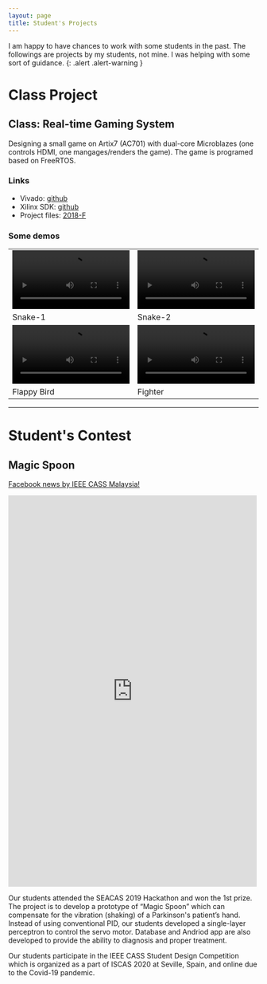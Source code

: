 ```yaml
---
layout: page
title: Student's Projects
---
```



I am happy to have chances to work with some students in the past.
The followings are  projects by my students, not mine. I was helping with some sort of guidance. 
{: .alert .alert-warning }



# Class Project

## Class: Real-time Gaming System
Designing a small game on Artix7 (AC701) with dual-core Microblazes (one controls HDMI, one mangages/renders the game). The game is programed based on FreeRTOS.

### Links
- Vivado: [github](https://github.com/RTES-Class/AC701-DualMB-System)
- Xilinx SDK: [github](https://github.com/RTES-Class/AC701-DualMB-SW)
- Project files: [2018-F](https://github.com/RTES-Class/2018-F)

### Some demos



<table class="table">
<tbody>

  <tr>
    <td >
    <video width="100%" controls>
    <source src="./video/RTES/snake-1-noaudio.mp4" type="video/mp4">
    </video>
    </td>
    <td >
    <video width="100%" controls>
    <source src="./video/RTES/snake-2-noaudio.mp4" type="video/mp4">
    </video>
    </td>
  </tr>
  <tr>
    <td >Snake-1</td>
    <td >Snake-2</td>
  </tr>
  <tr>
    <td ><video width="100%" controls>
    <source src="./video/RTES/fbird-noaudio.mp4" type="video/mp4">
    </video></td>
    <td ><video width="100%" controls>
    <source src="./video/RTES/fighter-noaudio.mp4" type="video/mp4">
    </video></td>
  </tr>
  <tr>
    <td >Flappy Bird</td>
    <td >Fighter</td>
  </tr>
</tbody>
</table>

---

# Student's Contest

## Magic Spoon
[Facebook news by IEEE CASS Malaysia!](https://www.facebook.com/ieee.cass.my/posts/443741972987477)

<iframe src="https://www.facebook.com/plugins/post.php?href=https%3A%2F%2Fwww.facebook.com%2Fieee.cass.my%2Fposts%2Fpfbid0gWhx6YnBWgTmV3N5qk6dQjvaPVzKeybkULrfPnHYMum2YEJZngA6xKmVzT8hYGWJl&show_text=true&width=500" width="500" height="786" style="border:none;overflow:hidden" scrolling="no" frameborder="0" allowfullscreen="true" allow="autoplay; clipboard-write; encrypted-media; picture-in-picture; web-share"></iframe>

Our students attended the SEACAS 2019 Hackathon and won the 1st prize. The project is to develop a prototype of “Magic Spoon” which can compensate for the vibration (shaking) of a Parkinson's patient’s hand. Instead of using conventional PID, our students developed a single-layer perceptron to control the servo motor. Database and Andriod app are also developed to provide the ability to diagnosis and proper treatment.

Our students participate in the IEEE CASS Student Design Competition which is organized as a part of ISCAS 2020 at Seville, Spain, and online due to the Covid-19 pandemic.








